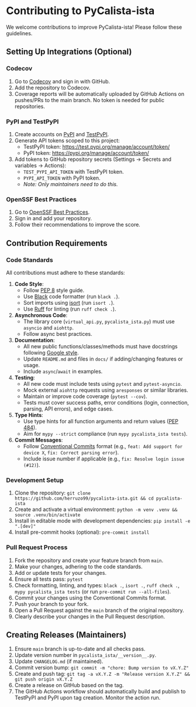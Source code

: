 # Contributing to PyCalista-ista

We welcome contributions to improve PyCalista-ista! Please follow these guidelines.

## Setting Up Integrations (Optional)

### Codecov

1.  Go to [Codecov](https://codecov.io/) and sign in with GitHub.
2.  Add the repository to Codecov.
3.  Coverage reports will be automatically uploaded by GitHub Actions on pushes/PRs to the main branch. No token is needed for public repositories.

### PyPI and TestPyPI

1.  Create accounts on [PyPI](https://pypi.org/) and [TestPyPI](https://test.pypi.org/).
2.  Generate API tokens scoped to this project:
    * TestPyPI token: https://test.pypi.org/manage/account/token/
    * PyPI token: https://pypi.org/manage/account/token/
3.  Add tokens to GitHub repository secrets (Settings → Secrets and variables → Actions):
    * `TEST_PYPI_API_TOKEN` with TestPyPI token.
    * `PYPI_API_TOKEN` with PyPI token.
    * *Note: Only maintainers need to do this.*

### OpenSSF Best Practices

1.  Go to [OpenSSF Best Practices](https://www.bestpractices.dev/).
2.  Sign in and add your repository.
3.  Follow their recommendations to improve the score.

## Contribution Requirements

### Code Standards

All contributions must adhere to these standards:

1.  **Code Style**:
    * Follow [PEP 8](https://peps.python.org/pep-0008/) style guide.
    * Use [Black](https://black.readthedocs.io/) code formatter (run `black .`).
    * Sort imports using [isort](https://pycqa.github.io/isort/) (run `isort .`).
    * Use [Ruff](https://beta.ruff.rs/docs/) for linting (run `ruff check .`).
2.  **Asynchronous Code**:
    * The library core (`virtual_api.py`, `pycalista_ista.py`) must use `asyncio` and `aiohttp`.
    * Follow async best practices.
3.  **Documentation**:
    * All new public functions/classes/methods must have docstrings following [Google style](https://google.github.io/styleguide/pyguide.html#38-comments-and-docstrings).
    * Update `README.md` and files in `docs/` if adding/changing features or usage.
    * Include `async`/`await` in examples.
4.  **Testing**:
    * All new code must include tests using `pytest` and `pytest-asyncio`.
    * Mock external `aiohttp` requests using `aresponses` or similar libraries.
    * Maintain or improve code coverage (`pytest --cov`).
    * Tests must cover success paths, error conditions (login, connection, parsing, API errors), and edge cases.
5.  **Type Hints**:
    * Use type hints for all function arguments and return values ([PEP 484](https://peps.python.org/pep-0484/)).
    * Aim for `mypy --strict` compliance (run `mypy pycalista_ista tests`).
6.  **Commit Messages**:
    * Follow [Conventional Commits](https://www.conventionalcommits.org/) format (e.g., `feat: Add support for device X`, `fix: Correct parsing error`).
    * Include issue number if applicable (e.g., `fix: Resolve login issue (#12)`).

### Development Setup

1.  Clone the repository: `git clone https://github.com/herruzo99/pycalista-ista.git && cd pycalista-ista`
2.  Create and activate a virtual environment: `python -m venv .venv && source .venv/bin/activate`
3.  Install in editable mode with development dependencies: `pip install -e ".[dev]"`
4.  Install pre-commit hooks (optional): `pre-commit install`

### Pull Request Process

1.  Fork the repository and create your feature branch from `main`.
2.  Make your changes, adhering to the code standards.
3.  Add or update tests for your changes.
4.  Ensure all tests pass: `pytest`
5.  Check formatting, linting, and types: `black .`, `isort .`, `ruff check .`, `mypy pycalista_ista tests` (or run `pre-commit run --all-files`).
6.  Commit your changes using the Conventional Commits format.
7.  Push your branch to your fork.
8.  Open a Pull Request against the `main` branch of the original repository.
9.  Clearly describe your changes in the Pull Request description.

## Creating Releases (Maintainers)

1.  Ensure `main` branch is up-to-date and all checks pass.
2.  Update version number in `pycalista_ista/__version__.py`.
3.  Update `CHANGELOG.md` (if maintained).
4.  Commit version bump: `git commit -m "chore: Bump version to vX.Y.Z"`
5.  Create and push tag: `git tag -a vX.Y.Z -m "Release version X.Y.Z" && git push origin vX.Y.Z`
6.  Create a release on GitHub based on the tag.
7.  The GitHub Actions workflow should automatically build and publish to TestPyPI and PyPI upon tag creation. Monitor the action run.

